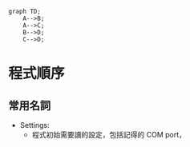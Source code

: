 
```mermaid
graph TD;
    A-->B;
    A-->C;
    B-->D;
    C-->D;
```

# 程式順序
## 常用名詞
+ Settings:
	+ 程式初始需要讀的設定，包括記得的 COM port，